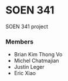 # SOEN 341
SOEN 341 project

### Members

* Brian Kim Thong Vo
* Michel Chatmajian
* Justin Leger
* Eric Xiao 
